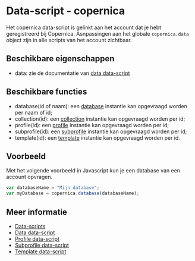 #  Data-script - copernica 

Het copernica data-script is gelinkt aan het account dat je hebt geregistreerd bij Copernica. 
Asnpassingen aan het globale `copernica.data` object zijn in alle scripts van het account 
zichtbaar.


## Beschikbare eigenschappen

* data: zie de documentatie van [data data-script](./followups-scripting-data)


## Beschikbare functies

* database(id of naam): 		een [database](./followups-scripting-database) instantie kan opgevraagd worden per naam of id;
* collection(id): 				een [collection](./followups-scripting-collection) instantie kan opgevraagd worden per id;
* profile(id): 					een [profile](./followups-scripting-profile) instantie kan opgevraagd worden per id;
* subprofile(id):				een [subprofile](./followups-scripting-subprofile) instantie kan opgevraagd worden per id;
* template(id): 				een [template](./followups-scripting-template) instantie kan opgevraagd worden per id.


## Voorbeeld

Met het volgende voorbeeld in Javascript kun je een database van een account opvragen.

```javascript
var databaseName = "Mijn database";
var myDatabase = copernica.database(databaseName);
```


## Meer informatie

* [Data-scripts](./followups-scripting)
* [Data data-script](./followups-scripting-data)
* [Profile data-script](./followups-scripting-profile)
* [Subprofile data-script](./followups-scripting-subprofile)
* [Template data-script](./followups-scripting-template)